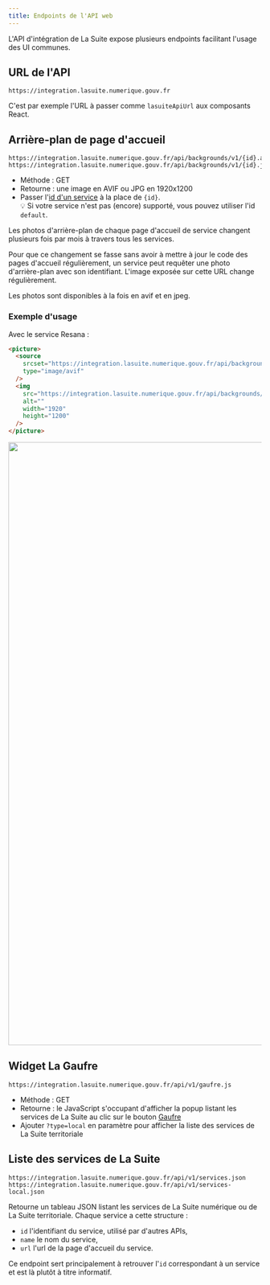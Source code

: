 ```yaml
---
title: Endpoints de l'API web
---
```


L'API d'intégration de La Suite expose plusieurs endpoints facilitant l'usage des UI communes.

## URL de l'API

```
https://integration.lasuite.numerique.gouv.fr
```

C'est par exemple l'URL à passer comme `lasuiteApiUrl` aux composants React.

## Arrière-plan de page d'accueil

```text "{id}" "{avif,jpg}"
https://integration.lasuite.numerique.gouv.fr/api/backgrounds/v1/{id}.avif
https://integration.lasuite.numerique.gouv.fr/api/backgrounds/v1/{id}.jpg
```

- Méthode : GET
- Retourne : une image en AVIF ou JPG en 1920x1200
- Passer l'[id d'un service](#liste-des-services-de-la-suite) à la place de `{id}`.  
  💡 Si votre service n'est pas (encore) supporté, vous pouvez utiliser l'id `default`.

Les photos d'arrière-plan de chaque page d'accueil de service changent plusieurs fois par mois à
travers tous les services.

Pour que ce changement se fasse sans avoir à mettre à jour le code des pages d'accueil
régulièrement, un service peut requêter une photo d'arrière-plan avec son identifiant. L'image
exposée sur cette URL change régulièrement.

Les photos sont disponibles à la fois en avif et en jpeg.

### Exemple d'usage

Avec le service Resana :

```html
<picture>
  <source
    srcset="https://integration.lasuite.numerique.gouv.fr/api/backgrounds/v1/resana.avif"
    type="image/avif"
  />
  <img
    src="https://integration.lasuite.numerique.gouv.fr/api/backgrounds/v1/resana.jpg"
    alt=""
    width="1920"
    height="1200"
  />
</picture>
```

<picture>
  <source
    srcset="https://integration.lasuite.numerique.gouv.fr/api/backgrounds/v1/resana.avif"
    type="image/avif"
  />
  <img
    src="https://integration.lasuite.numerique.gouv.fr/api/backgrounds/v1/resana.jpg"
    alt=""
    width="1920"
    height="1200"
  />
</picture>

## Widget La Gaufre

```
https://integration.lasuite.numerique.gouv.fr/api/v1/gaufre.js
```

- Méthode : GET
- Retourne : le JavaScript s'occupant d'afficher la popup listant les services de La Suite au clic
  sur le bouton [Gaufre](/guides/gaufre)
- Ajouter `?type=local` en paramètre pour afficher la liste des services de La Suite territoriale

## Liste des services de La Suite

```
https://integration.lasuite.numerique.gouv.fr/api/v1/services.json
https://integration.lasuite.numerique.gouv.fr/api/v1/services-local.json
```

Retourne un tableau JSON listant les services de La Suite numérique ou de La Suite territoriale.
Chaque service a cette structure :

- `id` l'identifiant du service, utilisé par d'autres APIs,
- `name` le nom du service,
- `url` l'url de la page d'accueil du service.

Ce endpoint sert principalement à retrouver l'`id` correspondant à un service et est là plutôt à
titre informatif.
